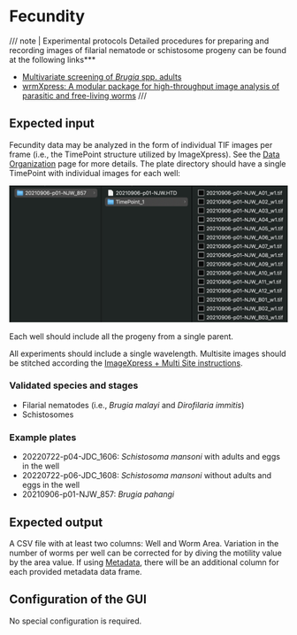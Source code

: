 # Fecundity

/// note | Experimental protocols
Detailed procedures for preparing and recording images of filarial nematode or schistosome progeny can be found at the following links***

- [Multivariate screening of *Brugia* spp. adults](https://protocolexchange.researchsquare.com/article/pex-1918/v2)
- [wrmXpress: A modular package for high-throughput image analysis of parasitic and free-living worms](https://journals.plos.org/plosntds/article?id=10.1371/journal.pntd.0010937#sec002)
///

## Expected input

Fecundity data may be analyzed in the form of individual TIF images per frame (i.e., the TimePoint structure utilized by ImageXpress).  See the [Data Organization](../../data_organization.md) page for more details. The plate directory should have a single TimePoint with individual images for each well:

![Fecundity file structure](../img/fecundity_structure.png)

Each well should include all the progeny from a single parent.

All experiments should include a single wavelength. Multisite images should be stitched according the [ImageXpress + Multi Site instructions](../instrument_settings.md#imagexpress-multi-site).

### Validated species and stages

- Filarial nematodes (i.e., *Brugia malayi* and *Dirofilaria immitis*)
- Schistosomes

### Example plates

- 20220722-p04-JDC_1606: *Schistosoma mansoni* with adults and eggs in the well
- 20220722-p06-JDC_1608: *Schistosoma mansoni* without adults and eggs in the well
- 20210906-p01-NJW_857: *Brugia pahangi* 

## Expected output

A CSV file with at least two columns: Well and Worm Area. Variation in the number of worms per well can be corrected for by diving the motility value by the area value. If using [Metadata](), there will be an additional column for each provided metadata data frame.

## Configuration of the GUI

No special configuration is required.
